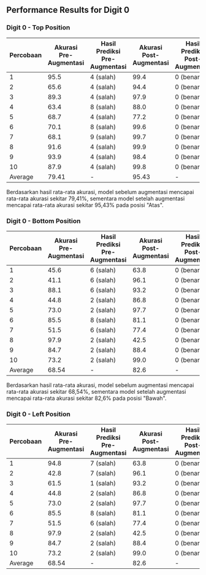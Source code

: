 



## Performance Results for Digit 0
### Digit 0 - Top Position

| Percobaan | Akurasi Pre-Augmentasi | Hasil Prediksi Pre-Augmentasi | Akurasi Post-Augmentasi | Hasil Prediksi Post-Augmentasi |
| --------- | ---------------------- | ----------------------------- | ----------------------- | ------------------------------ |
| 1         | 95.5                   | 4 (salah)                     | 99.4                    | 0 (benar)                      |
| 2         | 65.6                   | 4 (salah)                     | 94.4                    | 0 (benar)                      |
| 3         | 89.3                   | 4 (salah)                     | 97.9                    | 0 (benar)                      |
| 4         | 63.4                   | 8 (salah)                     | 88.0                    | 0 (benar)                      |
| 5         | 68.7                   | 4 (salah)                     | 77.2                    | 0 (benar)                      |
| 6         | 70.1                   | 8 (salah)                     | 99.6                    | 0 (benar)                      |
| 7         | 68.1                   | 9 (salah)                     | 99.7                    | 0 (benar)                      |
| 8         | 91.6                   | 4 (salah)                     | 99.9                    | 0 (benar)                      |
| 9         | 93.9                   | 4 (salah)                     | 98.4                    | 0 (benar)                      |
| 10        | 87.9                   | 4 (salah)                     | 99.8                    | 0 (benar)                      |
| Average   | 79.41                  | -                             | 95.43                   | -                              |

Berdasarkan hasil rata-rata akurasi, model sebelum augmentasi mencapai rata-rata akurasi sekitar 79,41%, sementara model setelah augmentasi mencapai rata-rata akurasi sekitar 95,43% pada posisi "Atas".

### Digit 0 - Bottom Position

| Percobaan | Akurasi Pre-Augmentasi | Hasil Prediksi Pre-Augmentasi | Akurasi Post-Augmentasi | Hasil Prediksi Post-Augmentasi |
| --------- | ---------------------- | ----------------------------- | ----------------------- | ------------------------------ |
| 1         | 45.6                   | 6 (salah)                     | 63.8                    | 0 (benar)                      |
| 2         | 41.1                   | 6 (salah)                     | 96.1                    | 0 (benar)                      |
| 3         | 88.1                   | 6 (salah)                     | 93.2                    | 0 (benar)                      |
| 4         | 44.8                   | 2 (salah)                     | 86.8                    | 0 (benar)                      |
| 5         | 73.0                   | 2 (salah)                     | 97.7                    | 0 (benar)                      |
| 6         | 85.5                   | 8 (salah)                     | 81.1                    | 0 (benar)                      |
| 7         | 51.5                   | 6 (salah)                     | 77.4                    | 0 (benar)                      |
| 8         | 97.9                   | 2 (salah)                     | 42.5                    | 0 (benar)                      |
| 9         | 84.7                   | 2 (salah)                     | 88.4                    | 0 (benar)                      |
| 10        | 73.2                   | 2 (salah)                     | 99.0                    | 0 (benar)                      |
| Average   | 68.54                  | -                             | 82.6                    | -                              |

Berdasarkan hasil rata-rata akurasi, model sebelum augmentasi mencapai rata-rata akurasi sekitar 68,54%, sementara model setelah augmentasi mencapai rata-rata akurasi sekitar 82,6% pada posisi "Bawah".

### Digit 0 - Left Position

| Percobaan | Akurasi Pre-Augmentasi | Hasil Prediksi Pre-Augmentasi | Akurasi Post-Augmentasi | Hasil Prediksi Post-Augmentasi |
| --------- | ---------------------- | ----------------------------- | ----------------------- | ------------------------------ |
| 1         | 94.8                   | 7 (salah)                     | 63.8                    | 0 (benar)                      |
| 2         | 42.8                   | 7 (salah)                     | 96.1                    | 0 (benar)                      |
| 3         | 61.5                   | 1 (salah)                     | 93.2                    | 0 (benar)                      |
| 4         | 44.8                   | 2 (salah)                     | 86.8                    | 0 (benar)                      |
| 5         | 73.0                   | 2 (salah)                     | 97.7                    | 0 (benar)                      |
| 6         | 85.5                   | 8 (salah)                     | 81.1                    | 0 (benar)                      |
| 7         | 51.5                   | 6 (salah)                     | 77.4                    | 0 (benar)                      |
| 8         | 97.9                   | 2 (salah)                     | 42.5                    | 0 (benar)                      |
| 9         | 84.7                   | 2 (salah)                     | 88.4                    | 0 (benar)                      |
| 10        | 73.2                   | 2 (salah)                     | 99.0                    | 0 (benar)                      |
| Average   | 68.54                  | -                             | 82.6                    | -                              |

